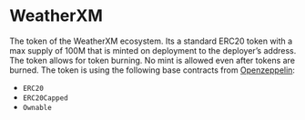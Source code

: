 # WeatherXM

The token of the WeatherXM ecosystem. Its a standard ERC20 token with a max supply of 100M that is minted on deployment to the deployer’s address. The token allows for token burning. No mint is allowed even after tokens are burned. The token is using the following base contracts from [Openzeppelin](https://github.com/OpenZeppelin/openzeppelin-contracts):

- `ERC20`
- `ERC20Capped`
- `Ownable`
